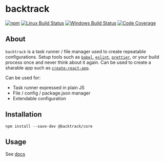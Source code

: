 # backtrack

[![npm](https://img.shields.io/npm/v/@backtrack/core.svg?label=npm%20version)](https://www.npmjs.com/package/@backtrack/core)
[![Linux Build Status](https://img.shields.io/circleci/project/github/chrisblossom/backtrack/master.svg?label=linux%20build)](https://circleci.com/gh/chrisblossom/backtrack/tree/master)
[![Windows Build Status](https://img.shields.io/appveyor/ci/chrisblossom/backtrack/master.svg?label=windows%20build)](https://ci.appveyor.com/project/chrisblossom/backtrack/branch/master)
[![Code Coverage](https://img.shields.io/coveralls/github/chrisblossom/backtrack/master.svg)](https://coveralls.io/github/chrisblossom/backtrack?branch=master)

## About

`backtrack` is a task runner / file manager used to create repeatable configurations. Setup tools such as [`babel`](https://babeljs.io/), [`eslint`](https://eslint.org/), [`prettier`](https://prettier.io/), or your build process once and never think about it again. Can be used to create a sharable app such as [`create-react-app`](https://github.com/facebook/create-react-app).

Can be used for:

*   Task runner expressed in plain JS
*   File / config / package.json manager
*   Extendable configuration

## Installation

`npm install --save-dev @backtrack/core`

## Usage

See [docs](./docs/)
